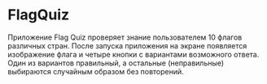 # FlagQuiz
Приложение Flag Quiz проверяет знание пользователем 10 флагов различных стран.
После запуска приложения на экране появляется изображение флага и четыре кнопки с вариантами возможного ответа. Один из вариантов правильный, а остальные (неправильные) выбираются случайным образом без повторений.
